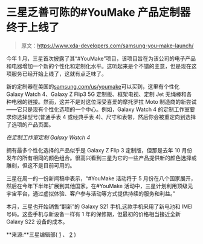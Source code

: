 # 三星乏善可陈的#YouMake 产品定制器终于上线了

> 原文：<https://www.xda-developers.com/samsung-you-make-launch/>

今年 1 月，三星首次披露了其“#YouMake”项目，该项目旨在为该公司的电子产品和电器增加一个新的个性化和定制化水平。这听起来是个不错的主意，但是现在这项服务已经开始上线了，这就有点乏味了。

新的定制器在美国的[samsung.com/us/youmake](https://shop-links.co/1772013479502435574?u1=56947c20-dad6-463a-871a-5df989d70844)可以买到，这里有个性化 Galaxy Watch 4、Galaxy Z Flip3 5G 定制版、框架电视、定制 Jet 无绳棒和各种电器的链接。然而，这并不是对这位深受喜爱的摩托罗拉 Moto 制造商的新尝试——它只是现有个性化选项的一个中心。例如，Galaxy Watch 4 的定制工作室要求你选择型号(普通手表 4 或经典手表 4)、尺寸和表带，然后你会被重定向到选择了选项的产品页面。

*在定制工作室定制 Galaxy Watch 4*

拥有最多个性化选择的产品似乎是 Galaxy Z Flip 3 定制版，但那是去年 10 月份发布的所有相同的颜色组合。很高兴看到三星为它的一些产品提供新的颜色选择或雕刻，但这不是目前可用的。

三星在周一的一份新闻稿中表示，“#YouMake 活动将于 5 月份在八个国家展开，然后在今年下半年扩展到其他国家。在#YouMake 活动中，三星计划利用顶级元宇宙平台，通过虚拟体验、客户参与活动等方式提供持续的服务和利益。”

本月，三星也开始销售“翻新”的 Galaxy S21 手机,这款手机采用了新电池和 IMEI 号码。这些手机与新设备一样有 1 年的保修期，但最初的价格相当接近全新 Galaxy S22 设备的成本。

**来源:**三星编辑部( [1](https://news.samsung.com/global/connect-and-customize-your-world-with-samsungs-youmake-campaign) 、 [2](https://news.samsung.com/global/samsung-electronics-launches-youmake-campaign-putting-customization-and-connectivity-in-everyday-lives) )